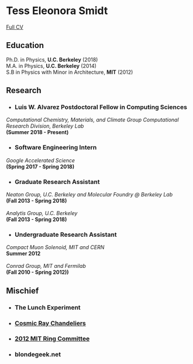 # Tess Eleonora Smidt

[Full CV](pdfs/CV_current.pdf)

## Education

Ph.D. in Physics, <b>U.C. Berkeley</b> (2018) <br>
M.A. in Physics, <b> U.C. Berkeley</b> (2014) <br>
S.B in Physics with Minor in Architecture, <b>MIT</b> (2012)


## Research

* ### Luis W. Alvarez Postdoctoral Fellow in Computing Sciences
<i>Computational Chemistry, Materials, and Climate Group
Computational Research Division, Berkeley Lab</i>
<br>
<b>(Summer 2018 - Present)</b>

* ### Software Engineering Intern
<i> Google Accelerated Science </i>
<br>
<b>(Spring 2017 - Spring 2018)</b>

* ### Graduate Research Assistant
<i> Neaton Group, U.C. Berkeley and Molecular Foundry @ Berkeley Lab </i>
<br>
<b> (Fall 2013 - Spring 2018) </b>
<br>
<br>
<i> Analytis Group, U.C. Berkeley </i>
<br>
<b> (Fall 2013 - Spring 2018) </b>

* ### Undergraduate Research Assistant
<i> Compact Muon Solenoid, MIT and CERN </i>
<br>
<b>Summer 2012</b>
<br>
<br>
<i> Conrad Group, MIT and Fermilab </i>
<br>
<b> (Fall 2010 - Spring 2012))

## Mischief

* ### The Lunch Experiment
* ### [Cosmic Ray Chandeliers](http://blondegeek.github.io/cosmicray)
* ### [2012 MIT Ring Committee](http://twentytwelve.mit.edu/ring/site/design)
* ### blondegeek.net
